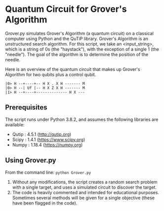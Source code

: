 # Quantum Circuit for Grover's Algorithm
Grover.py simulates Grover's Algorithm (a quantum circuit) on a classical computer using Python and the QuTiP library.  Grover's Algorithm is an  unstructured search algorithm.  For this script, we take an <input_string>, which is a string of 0s (the "haystack"), with the exception of a single 1 (the "needle").  The goal of the algorithm is to determine the position of the needle.

Here is an overview of the quantum circuit that makes up Grover's Algorithm for two qubits plus a control qubit.

    |0> H --+----+-- H X . X H ------- M
    |0> H --| Uf |-- H X Z X H ------- M
    |1> H --+----+-------------- H X ---

## Prerequisites

The script runs under Python 3.8.2, and assumes the following libraries are available:

* Qutip : 4.5.1  (http://qutip.org)
* Scipy : 1.4.1  (https://www.scipy.org)
* Numpy : 1.18.4 (https://numpy.org)

## Using Grover.py

From the command line:
`python Grover.py`

1. Without any modifications, the script creates a random search problem with a single target, and uses a simulated circuit to discover the target.
2. The code is heavily commented and intended for educational purposes.  Sometimes several methods will be given for a single objective (these have been flagged in the code).

